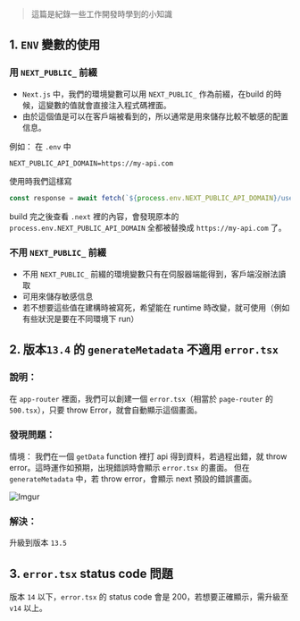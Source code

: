 > 這篇是紀錄一些工作開發時學到的小知識

## 1. `ENV` 變數的使用

### 用 `NEXT_PUBLIC_` 前綴

- `Next.js` 中，我們的環境變數可以用 `NEXT_PUBLIC_` 作為前綴，在build 的時候，這變數的值就會直接注入程式碼裡面。
- 由於這個值是可以在客戶端被看到的，所以通常是用來儲存比較不敏感的配置信息。

例如：
在 `.env` 中

```
NEXT_PUBLIC_API_DOMAIN=https://my-api.com
```

使用時我們這樣寫

```javascript
const response = await fetch(`${process.env.NEXT_PUBLIC_API_DOMAIN}/user`);
```

build 完之後查看 `.next` 裡的內容，會發現原本的 `process.env.NEXT_PUBLIC_API_DOMAIN` 全都被替換成 `https://my-api.com` 了。

### 不用 `NEXT_PUBLIC_` 前綴

- 不用 `NEXT_PUBLIC_` 前綴的環境變數只有在伺服器端能得到，客戶端沒辦法讀取
- 可用來儲存敏感信息
- 若不想要這些值在建構時被寫死，希望能在 runtime 時改變，就可使用（例如有些狀況是要在不同環境下 run）

## 2. 版本`13.4` 的 `generateMetadata` 不適用 `error.tsx`

### 說明：

在 `app-router` 裡面，我們可以創建一個 `error.tsx`（相當於 `page-router` 的 `500.tsx`），只要 throw Error，就會自動顯示這個畫面。

### 發現問題：

情境：
我們在一個 `getData` function 裡打 api 得到資料，若過程出錯，就 throw error。這時運作如預期，出現錯誤時會顯示 `error.tsx` 的畫面。
但在`generateMetadata` 中，若 throw error，會顯示 next 預設的錯誤畫面。

![Imgur](https://i.imgur.com/yJY3AqB.png)

### 解決：

升級到版本 `13.5`

## 3. `error.tsx` status code 問題

版本 `14` 以下，`error.tsx` 的 status code 會是 200，若想要正確顯示，需升級至 `v14` 以上。
